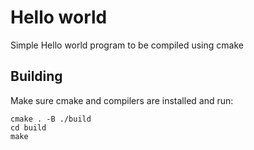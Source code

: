 # Hello world
Simple Hello world program to be compiled using cmake

## Building

Make sure cmake and compilers are installed and run:

```
cmake . -B ./build
cd build
make
```

